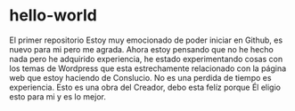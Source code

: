 # hello-world
El primer repositorio
Estoy muy emocionado de poder iniciar en Github, es nuevo para mi pero me agrada. Ahora estoy pensando que no he hecho nada pero he adquirido experiencia, he estado experimentando cosas con los temas de Wordpress que esta estrechamente relacionado con la página web que estoy haciendo de Conslucio. No es una perdida de tiempo es experiencia. Esto es una obra del Creador, debo esta felíz porque Él eligio esto para mi y es lo mejor.
